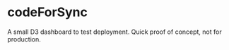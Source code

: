 # codeForSync

A small D3 dashboard to test deployment. Quick proof of concept, not for production.

